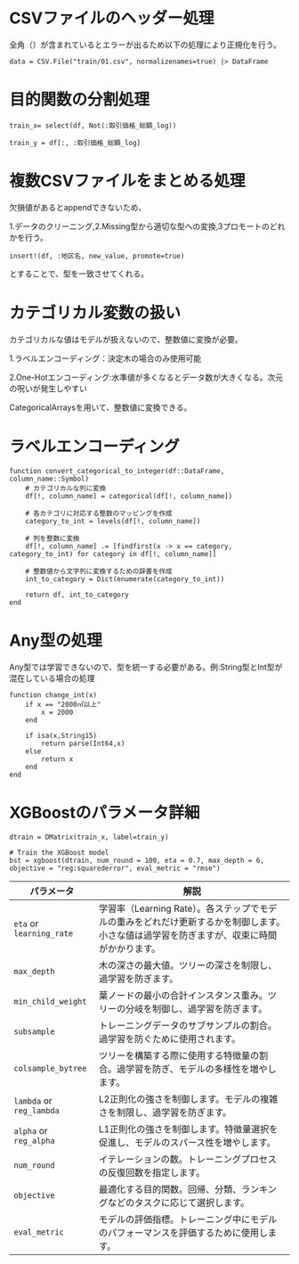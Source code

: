 # CSVファイルのヘッダー処理
全角（）が含まれているとエラーが出るため以下の処理により正規化を行う。

    data = CSV.File("train/01.csv", normalizenames=true) |> DataFrame

# 目的関数の分割処理
    train_x= select(df, Not(:取引価格_総額_log))

    train_y = df[:, :取引価格_総額_log]

# 複数CSVファイルをまとめる処理
欠損値があるとappendできないため、

1.データのクリーニング,2.Missing型から適切な型への変換,3プロモートのどれかを行う。

    insert!(df, :地区名, new_value, promote=true)

とすることで、型を一致させてくれる。

# カテゴリカル変数の扱い
カテゴリカルな値はモデルが扱えないので、整数値に変換が必要。

1.ラベルエンコーディング：決定木の場合のみ使用可能

2.One-Hotエンコーディング:水準値が多くなるとデータ数が大きくなる。次元の呪いが発生しやすい

CategoricalArraysを用いて、整数値に変換できる。

# ラベルエンコーディング

    function convert_categorical_to_integer(df::DataFrame, column_name::Symbol)
        # カテゴリカルな列に変換
        df[!, column_name] = categorical(df[!, column_name])
    
        # 各カテゴリに対応する整数のマッピングを作成
        category_to_int = levels(df[!, column_name])
    
        # 列を整数に変換
        df[!, column_name] .= [findfirst(x -> x == category, category_to_int) for category in df[!, column_name]]

        # 整数値から文字列に変換するための辞書を作成
        int_to_category = Dict(enumerate(category_to_int))

        return df, int_to_category
    end
# Any型の処理
Any型では学習できないので、型を統一する必要がある。例:String型とInt型が混在している場合の処理

    function change_int(x)
        if x == "2000㎡以上"
            x = 2000
        end
    
        if isa(x,String15)
            return parse(Int64,x)
        else
            return x
        end
    end
# XGBoostのパラメータ詳細
    dtrain = DMatrix(train_x, label=train_y)

    # Train the XGBoost model
    bst = xgboost(dtrain, num_round = 100, eta = 0.7, max_depth = 6, objective = "reg:squarederror", eval_metric = "rmse")
| パラメータ              | 解説                                                                                     |
|-----------------------|------------------------------------------------------------------------------------------|
| `eta` or `learning_rate` | 学習率（Learning Rate）。各ステップでモデルの重みをどれだけ更新するかを制御します。小さな値は過学習を防ぎますが、収束に時間がかかります。 |
| `max_depth`           | 木の深さの最大値。ツリーの深さを制限し、過学習を防ぎます。                                 |
| `min_child_weight`    | 葉ノードの最小の合計インスタンス重み。ツリーの分岐を制御し、過学習を防ぎます。             |
| `subsample`           | トレーニングデータのサブサンプルの割合。過学習を防ぐために使用されます。                   |
| `colsample_bytree`    | ツリーを構築する際に使用する特徴量の割合。過学習を防ぎ、モデルの多様性を増やします。     |
| `lambda` or `reg_lambda` | L2正則化の強さを制御します。モデルの複雑さを制限し、過学習を防ぎます。               |
| `alpha` or `reg_alpha`   | L1正則化の強さを制御します。特徴量選択を促進し、モデルのスパース性を増やします。   |
| `num_round`           | イテレーションの数。トレーニングプロセスの反復回数を指定します。                         |
| `objective`           | 最適化する目的関数。回帰、分類、ランキングなどのタスクに応じて選択します。               |
| `eval_metric`         | モデルの評価指標。トレーニング中にモデルのパフォーマンスを評価するために使用します。     |

